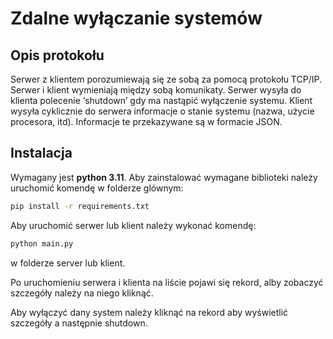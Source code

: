 # Zdalne wyłączanie systemów

## Opis protokołu

Serwer z klientem porozumiewają się ze sobą za pomocą protokołu TCP/IP. Serwer i klient wymieniają między sobą komunikaty. Serwer wysyła do klienta polecenie ‘shutdown’ gdy ma nastąpić wyłączenie systemu. Klient wysyła cyklicznie do serwera informacje o stanie systemu (nazwa, użycie procesora, itd). Informacje te przekazywane są w formacie JSON.

## Instalacja

Wymagany jest **python 3.11**. Aby zainstalować wymagane biblioteki należy uruchomić komendę w folderze glównym:

```bash
pip install -r requirements.txt
```

Aby uruchomić serwer lub klient należy wykonać komendę:

```bash
python main.py
```

w folderze server lub klient.

Po uruchomieniu serwera i klienta na liście pojawi się rekord, alby zobaczyć szczegóły należy na niego kliknąć.

Aby wyłączyć dany system należy kliknąć na rekord aby wyświetlić szczegóły a następnie shutdown.

